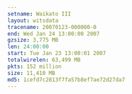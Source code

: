 ```yaml
---
setname: Waikato III
layout: witsdata
tracename: 20070123-000000-0
end: Wed Jan 24 13:00:00 2007
gzsize: 3,775 MB
len: 24:00:00
start: Tue Jan 23 13:00:01 2007
totalwirelen: 63,499 MB
pkts: 152 million
size: 11,410 MB
md5: 1cefd7c2813f7fa57b8ef7ae72d27da7
---
```

